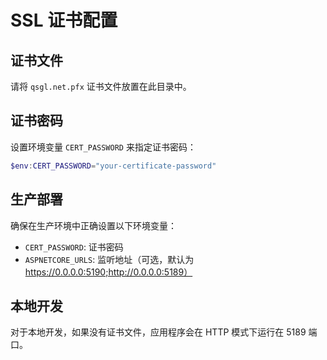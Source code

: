 # SSL 证书配置

## 证书文件
请将 `qsgl.net.pfx` 证书文件放置在此目录中。

## 证书密码
设置环境变量 `CERT_PASSWORD` 来指定证书密码：
```powershell
$env:CERT_PASSWORD="your-certificate-password"
```

## 生产部署
确保在生产环境中正确设置以下环境变量：
- `CERT_PASSWORD`: 证书密码
- `ASPNETCORE_URLS`: 监听地址（可选，默认为 https://0.0.0.0:5190;http://0.0.0.0:5189）

## 本地开发
对于本地开发，如果没有证书文件，应用程序会在 HTTP 模式下运行在 5189 端口。